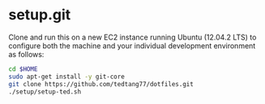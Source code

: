 setup.git
=========
Clone and run this on a new EC2 instance running Ubuntu (12.04.2 LTS) to
configure both the machine and your individual development environment as
follows:

```sh
cd $HOME
sudo apt-get install -y git-core
git clone https://github.com/tedtang77/dotfiles.git
./setup/setup-ted.sh
```
